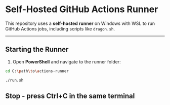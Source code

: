 
# Self-Hosted GitHub Actions Runner

This repository uses a **self-hosted runner** on Windows with WSL to run GitHub Actions jobs, including scripts like `dragon.sh`.

---

## **Starting the Runner**

1. Open **PowerShell** and navigate to the runner folder:

```bash
cd C:\path\to\actions-runner
```
```bash
./run.sh
```
## Stop - press Ctrl+C in the same terminal